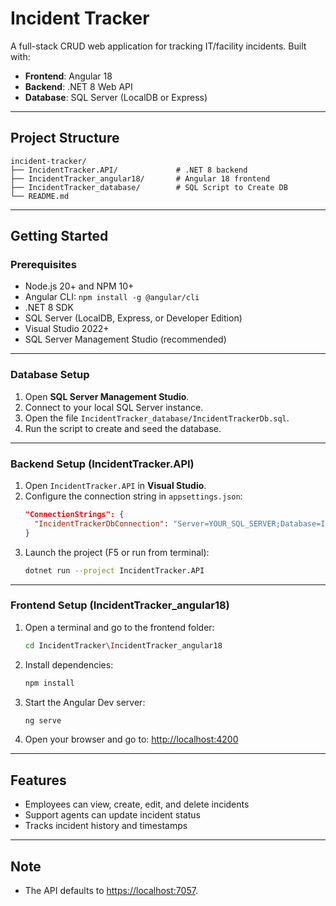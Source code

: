 # Incident Tracker

A full-stack CRUD web application for tracking IT/facility incidents. Built with:

- **Frontend**: Angular 18  
- **Backend**: .NET 8 Web API  
- **Database**: SQL Server (LocalDB or Express)

---

## Project Structure

```
incident-tracker/
├── IncidentTracker.API/             # .NET 8 backend
├── IncidentTracker_angular18/       # Angular 18 frontend
├── IncidentTracker_database/        # SQL Script to Create DB
└── README.md
```

---

## Getting Started

### Prerequisites

- Node.js 20+ and NPM 10+
- Angular CLI: `npm install -g @angular/cli`
- .NET 8 SDK
- SQL Server (LocalDB, Express, or Developer Edition)
- Visual Studio 2022+
- SQL Server Management Studio (recommended)

---

### Database Setup

1. Open **SQL Server Management Studio**.
2. Connect to your local SQL Server instance.
3. Open the file `IncidentTracker_database/IncidentTrackerDb.sql`.
4. Run the script to create and seed the database.

---

### Backend Setup (IncidentTracker.API)

1. Open `IncidentTracker.API` in **Visual Studio**.
2. Configure the connection string in `appsettings.json`:
   ```json
   "ConnectionStrings": {
     "IncidentTrackerDbConnection": "Server=YOUR_SQL_SERVER;Database=IncidentTrackerDb;Trusted_Connection=True;TrustServerCertificate=True;"
   }
3. Launch the project (F5 or run from terminal):
   ```bash
   dotnet run --project IncidentTracker.API
   ```

---

### Frontend Setup (IncidentTracker_angular18)

1. Open a terminal and go to the frontend folder:
   ```bash
   cd IncidentTracker\IncidentTracker_angular18
   ```
2. Install dependencies:
   ```bash
   npm install
   ```
3. Start the Angular Dev server:
   ```bash
   ng serve
   ```
4. Open your browser and go to:
   [http://localhost:4200](http://localhost:4200)

---

## Features

 - Employees can view, create, edit, and delete incidents
 - Support agents can update incident status
 - Tracks incident history and timestamps

---

## Note
 - The API defaults to [https://localhost:7057](https://localhost:7057).
